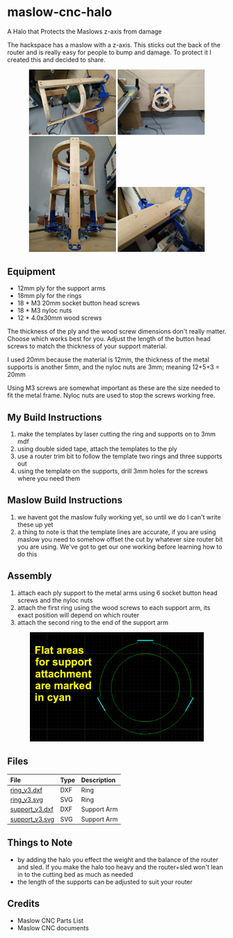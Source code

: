 # maslow-cnc-halo
A Halo that Protects the Maslows z-axis from damage

The hackspace has a maslow with a z-axis.  This sticks out the back of the router and is really easy for people to bump and damage.  To protect it I created this and decided to share.

<p align="center">
  <img src="https://raw.githubusercontent.com/smford/maslow-cnc-halo/master/images/image_001.jpg" width="200">
  <img src="https://raw.githubusercontent.com/smford/maslow-cnc-halo/master/images/image_002.jpg" width="200">
  <img src="https://raw.githubusercontent.com/smford/maslow-cnc-halo/master/images/image_003.jpg" width="200">
  <img src="https://raw.githubusercontent.com/smford/maslow-cnc-halo/master/images/image_004.jpg" width="200">
</p>

## Equipment

- 12mm ply for the support arms
- 18mm ply for the rings
- 18 * M3 20mm socket button head screws
- 18 * M3 nyloc nuts
- 12 * 4.0x30mm wood screws

The thickness of the ply and the wood screw dimensions don't really matter.  Choose which works best for you.  Adjust the length of the button head screws to match the thickness of your support material.

I used 20mm because the material is 12mm, the thickness of the metal supports is another 5mm, and the nyloc nuts are 3mm; meaning 12+5+3 = 20mm

Using M3 screws are somewhat important as these are the size needed to fit the metal frame.  Nyloc nuts are used to stop the screws working free.


## My Build Instructions
1. make the templates by laser cutting the ring and supports on to 3mm mdf
1. using double sided tape, attach the templates to the ply
1. use a router trim bit to follow the template two rings and three supports out
1. using the template on the supports, drill 3mm holes for the screws where you need them


## Maslow Build Instructions
1. we havent got the maslow fully working yet, so until we do I can't write these up yet
1. a thing to note is that the template lines are accurate, if you are using maslow you need to somehow offset the cut by whatever size router bit you are using. We've got to get our one working before learning how to do this

## Assembly
1. attach each ply support to the metal arms using 6 socket button head screws and the nyloc nuts
1. attach the first ring using the wood screws to each support arm, its exact position will depend on which router
1. attach the second ring to the end of the support arm

<p align="center">
  <img src="https://raw.githubusercontent.com/smford/maslow-cnc-halo/master/images/support_attachment_areas.png" width="400">
</p>

## Files

| File | Type | Description |
| :-- | :-- | :-- |
| [ring_v3.dxf](ring_v3.dxf) | DXF | Ring |
| [ring_v3.svg](ring_v3.svg) | SVG | Ring |
| [support_v3.dxf](support_v3.dxf) | DXF | Support Arm |
| [support_v3.svg](support_v3.dxf) | SVG | Support Arm |

## Things to Note
- by adding the halo you effect the weight and the balance of the router and sled.  If you make the halo too heavy and the router+sled  won't lean in to the cutting bed as much as needed
- the length of the supports can be adjusted to suit your router

## Credits
- Maslow CNC Parts List
- Maslow CNC documents


